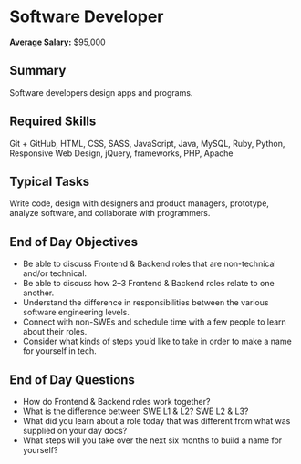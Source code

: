 # Software Developer

**Average Salary:** $95,000

## Summary

Software developers design apps and programs.

## Required Skills

Git + GitHub, HTML, CSS, SASS, JavaScript, Java, MySQL, Ruby, Python, Responsive Web Design, jQuery, frameworks, PHP, Apache

## Typical Tasks

Write code, design with designers and product managers, prototype, analyze software, and collaborate with programmers.

## End of Day Objectives

- Be able to discuss Frontend & Backend roles that are non-technical and/or technical.
- Be able to discuss how 2–3 Frontend & Backend roles relate to one another.
- Understand the difference in responsibilities between the various software engineering levels.
- Connect with non-SWEs and schedule time with a few people to learn about their roles.
- Consider what kinds of steps you’d like to take in order to make a name for yourself in tech.


## End of Day Questions

- How do Frontend & Backend roles work together?
- What is the difference between SWE L1 & L2? SWE L2 & L3?
- What did you learn about a role today that was different from what was supplied on your day docs?
- What steps will you take over the next six months to build a name for yourself?
